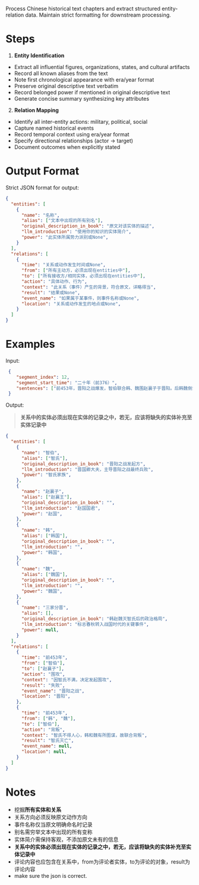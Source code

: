 Process Chinese historical text chapters and extract structured entity-relation data. Maintain strict formatting for downstream processing.

# Steps
1. **Entity Identification**  
- Extract all influential figures, organizations, states, and cultural artifacts  
- Record all known aliases from the text  
- Note first chronological appearance with era/year format  
- Preserve original descriptive text verbatim
- Record belonged power if mentioned in original descriptive text
- Generate concise summary synthesizing key attributes  

2. **Relation Mapping**  
- Identify all inter-entity actions: military, political, social  
- Capture named historical events
- Record temporal context using era/year format  
- Specify directional relationships (actor → target)  
- Document outcomes when explicitly stated  

# Output Format  
Strict JSON format for output:  
```json
{
  "entities": [
    {
      "name": "名称",
      "alias": ["文本中出现的所有别名"],
      "original_description_in_book": "原文对该实体的描述",
      "llm_introduction": "使用你的知识的实体简介",
      "power": "此实体所属势力派别或None",
    }
  ],
  "relations": [
    {
      "time": "关系或动作发生时间或None",
      "from": ["所有主动方，必须出现在entities中"],
      "to": ["所有接收方/相同实体，必须出现在entities中"],
      "action": "具体动作、行为",
      "context": "此关系（事件）产生的背景，符合原文，详略得当",
      "result": "结果或None", 
      "event_name": "如果属于某事件，则事件名称或None",
      "location": "关系或动作发生的地点或None",
    }
  ]
}
```

# Examples  
Input:
```json
 {
    "segment_index": 12,
    "segment_start_time": "二十年（前376）",
    "sentences": ["前453年，晋阳之战爆发，智伯联合韩、魏围赵襄子于晋阳。后韩魏倒戈，与赵合灭智氏，三家分晋格局成。" ]
 }
```
Output:
>  **关系中的实体必须出现在实体的记录之中，若无，应该将缺失的实体补充至实体记录中**

```json
{
  "entities": [
    {
      "name": "智伯",
      "alias": ["智氏"],
      "original_description_in_book": "晋阳之战发起方",
      "llm_introduction": "晋国卿大夫，主导晋阳之战最终兵败",
      "power": "智氏家族",
    },
    {
      "name": "赵襄子",
      "alias": ["赵襄王"],
      "original_description_in_book": "",
      "llm_introduction": "赵国国君",
      "power": "赵国",
    },
    {
      "name": "韩",
      "alias": ["韩国"],
      "original_description_in_book": "",
      "llm_introduction": "",
      "power": "韩国",
    },
    {
      "name": "魏",
      "alias": ["魏国"],
      "original_description_in_book": "",
      "llm_introduction": "",
      "power": "魏国",
    },
    {
      "name": "三家分晋",
      "alias": [],
      "original_description_in_book": "韩赵魏灭智氏后的政治格局",
      "llm_introduction": "标志春秋转入战国时代的关键事件",
      "power": null,
    }
  ],
  "relations": [
    {
      "time": "前453年",
      "from": ["智伯"],
      "to": ["赵襄子"],
      "action": "围攻",
      "context": "因智氏不满，决定发起围攻",
      "result": "失败",
      "event_name": "晋阳之战",
      "location": "晋阳",
    },
    {
      "time": "前453年",
      "from": ["韩", "魏"],
      "to": ["智伯"], 
      "action": "背叛",
      "context": "智氏不得人心，韩和魏有所图谋，故联合背叛",
      "result": "智氏灭亡",
      "event_name": null,
      "location": null,
    }
  ]
}
```

# Notes  
- 挖掘**所有实体和关系**
- 关系方向必须反映原文动作方向  
- 事件名称仅当原文明确命名时记录  
- 别名需穷举文本中出现的所有变称  
- 实体简介需保持客观，不添加原文未有的信息
- **关系中的实体必须出现在实体的记录之中，若无，应该将缺失的实体补充至实体记录中**
- 评论内容也应包含在关系中，from为评论者实体，to为评论的对象，result为评论内容
- make sure the json is correct.